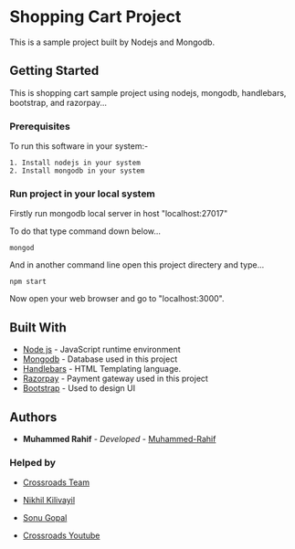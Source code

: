 # Shopping Cart Project

This is a sample project built by Nodejs and Mongodb.

## Getting Started
This is shopping cart sample project using nodejs, mongodb, handlebars, bootstrap, and razorpay... 


### Prerequisites

To run this software in your system:-


    1. Install nodejs in your system
    2. Install mongodb in your system



### Run project in your local system

Firstly run mongodb local server in host "localhost:27017"

To do that type command down below...

```
mongod
```

And in another command line open this project directery and type...

```
npm start
```

Now open your web browser and go to "localhost:3000".


## Built With

* [Node js](https://nodejs.org/) - JavaScript runtime environment
* [Mongodb](https://www.mongodb.com/) - Database used in this project
* [Handlebars](https://handlebarsjs.com/) - HTML Templating language.
* [Razorpay](https://razorpay.com/) - Payment gateway used in this project 
* [Bootstrap](https://getbootstrap.com/docs/5.0/getting-started/introduction/) - Used to design UI




## Authors

* **Muhammed Rahif** - *Developed* - [Muhammed-Rahif](https://github.com/Muhammed-Rahif)

### Helped by

* [Crossroads Team](https://crossroads.world/)

* [Nikhil Kilivayil](https://github.com/nikhilkilivayil)

* [Sonu Gopal](https://github.com/sonugopal)

* [Crossroads Youtube](https://www.youtube.com/channel/UCoGHeFY7jE2OB_TJS_87MOA)

